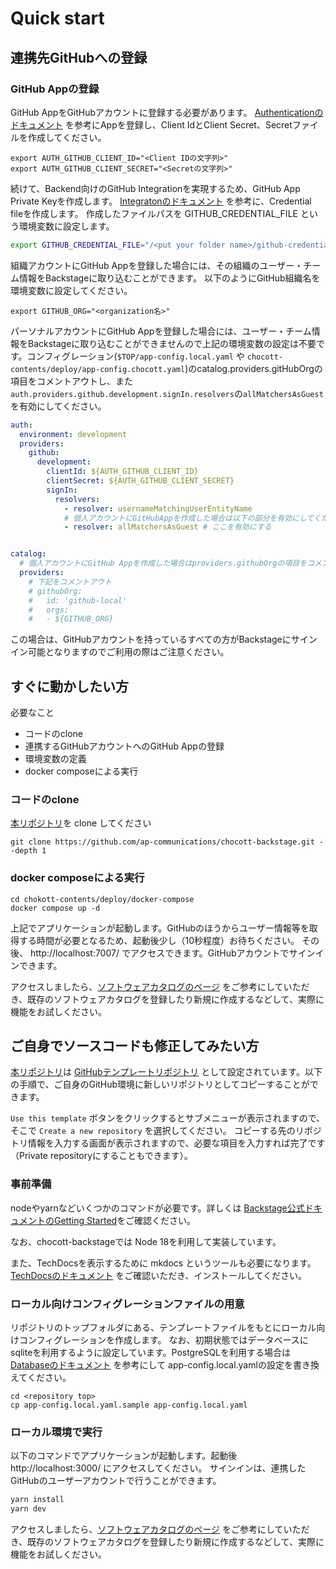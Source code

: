# Quick start

## 連携先GitHubへの登録

### GitHub Appの登録

GitHub AppをGitHubアカウントに登録する必要があります。 [Authenticationのドキュメント](../authentication/index.md) を参考にAppを登録し、Client IdとClient Secret、Secretファイルを作成してください。

```shell
export AUTH_GITHUB_CLIENT_ID="<Client IDの文字列>"
export AUTH_GITHUB_CLIENT_SECRET="<Secretの文字列>"
```

続けて、Backend向けのGitHub Integrationを実現するため、GitHub App Private Keyを作成します。
[Integratonのドキュメント](../integration/index.md) を参考に、Credential fileを作成します。
作成したファイルパスを GITHUB_CREDENTIAL_FILE という環境変数に設定します。

```bash
export GITHUB_CREDENTIAL_FILE="/<put your folder name>/github-credentials.yaml"

```

組織アカウントにGitHub Appを登録した場合には、その組織のユーザー・チーム情報をBackstageに取り込むことができます。
以下のようにGitHub組織名を環境変数に設定してください。

```shell
export GITHUB_ORG="<organization名>"
```

パーソナルアカウントにGitHub Appを登録した場合には、ユーザー・チーム情報をBackstageに取り込むことができませんので上記の環境変数の設定は不要です。コンフィグレーション(`$TOP/app-config.local.yaml` や `chocott-contents/deploy/app-config.chocott.yaml`)のcatalog.providers.gitHubOrgの項目をコメントアウトし、また`auth.providers.github.development.signIn.resolvers`の`allMatchersAsGuest`を有効にしてください。

```yaml
auth:
  environment: development
  providers:
    github:
      development:
        clientId: ${AUTH_GITHUB_CLIENT_ID}
        clientSecret: ${AUTH_GITHUB_CLIENT_SECRET}
        signIn:
          resolvers:
            - resolver: usernameMatchingUserEntityName
            # 個人アカウントにGitHubAppを作成した場合は以下の部分を有効にしてください
            - resolver: allMatchersAsGuest # ここを有効にする


catalog:
  # 個人アカウントにGitHub Appを作成した場合はproviders.githubOrgの項目をコメントアウトしてください
  providers:
    # 下記をコメントアウト
    # githubOrg:
    #   id: 'github-local'
    #   orgs:
    #   - ${GITHUB_ORG}

```

この場合は、GitHubアカウントを持っているすべての方がBackstageにサインイン可能となりますのでご利用の際はご注意ください。


## すぐに動かしたい方

必要なこと

- コードのclone
- 連携するGitHubアカウントへのGitHub Appの登録
- 環境変数の定義
- docker composeによる実行

### コードのclone

[本リポジトリ](https://github.com/ap-communications/chocott-backstage)を clone してください

```
git clone https://github.com/ap-communications/chocott-backstage.git --depth 1

```

### docker composeによる実行

```shell
cd chokott-contents/deploy/docker-compose
docker compose up -d

```

上記でアプリケーションが起動します。GitHubのほうからユーザー情報等を取得する時間が必要となるため、起動後少し（10秒程度）お待ちください。
その後、 http://localhost:7007/ でアクセスできます。GitHubアカウントでサインインできます。

アクセスしましたら、[ソフトウェアカタログのページ](../catalogs/index.md) をご参考にしていただき、既存のソフトウェアカタログを登録したり新規に作成するなどして、実際に機能をお試しください。


## ご自身でソースコードも修正してみたい方

[本リポジトリ](https://github.com/ap-communications/chocott-backstage)は [GitHubテンプレートリポジトリ](https://docs.github.com/ja/repositories/creating-and-managing-repositories/creating-a-repository-from-a-template) として設定されています。以下の手順で、ご自身のGitHub環境に新しいリポジトリとしてコピーすることができます。

`Use this template` ボタンをクリックするとサブメニューが表示されますので、そこで `Create a new repository` を選択してください。
コピーする先のリポジトリ情報を入力する画面が表示されますので、必要な項目を入力すれば完了です（Private repositoryにすることもできます）。


### 事前準備

nodeやyarnなどいくつかのコマンドが必要です。詳しくは [Backstage公式ドキュメントのGetting Started](https://backstage.io/docs/getting-started/#prerequisites)をご確認ください。

なお、chocott-backstageでは Node 18を利用して実装しています。

また、TechDocsを表示するために mkdocs というツールも必要になります。[TechDocsのドキュメント](../techdocs/index.md) をご確認いただき、インストールしてください。


### ローカル向けコンフィグレーションファイルの用意

リポジトリのトップフォルダにある、テンプレートファイルをもとにローカル向けコンフィグレーションを作成します。
なお、初期状態ではデータベースにsqliteを利用するように設定しています。PostgreSQLを利用する場合は [Databaseのドキュメント](../database/index.md) を参考にして app-config.local.yamlの設定を書き換えてください。

```shell
cd <repository top>
cp app-config.local.yaml.sample app-config.local.yaml

```

### ローカル環境で実行

以下のコマンドでアプリケーションが起動します。起動後 http://localhost:3000/ にアクセスしてください。
サインインは、連携したGitHubのユーザーアカウントで行うことができます。

```sh
yarn install
yarn dev
```

アクセスしましたら、[ソフトウェアカタログのページ](../catalogs/index.md) をご参考にしていただき、既存のソフトウェアカタログを登録したり新規に作成するなどして、実際に機能をお試しください。
